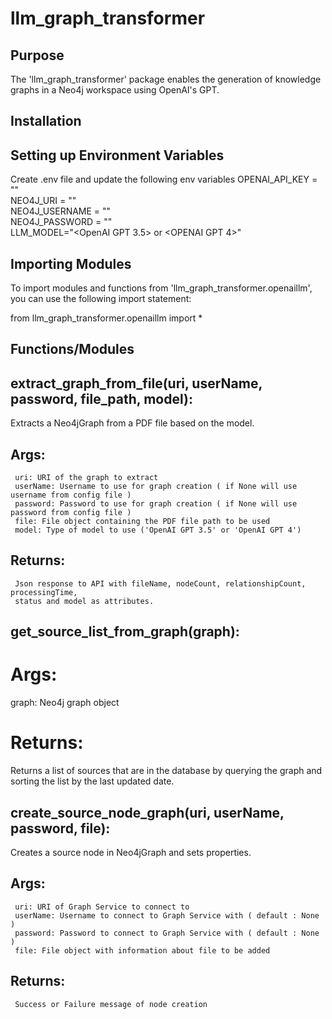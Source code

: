 # llm_graph_transformer

## Purpose
The 'llm_graph_transformer' package enables the generation of knowledge graphs in a Neo4j workspace using OpenAI's GPT.

## Installation

## Setting up Environment Variables
Create .env file and update the following env variables
OPENAI_API_KEY = ""\
NEO4J_URI = ""\
NEO4J_USERNAME = ""\
NEO4J_PASSWORD = ""\
LLM_MODEL="<OpenAI GPT 3.5> or <OPENAI GPT 4>"

## Importing Modules
To import modules and functions from 'llm_graph_transformer.openaillm', you can use the following import statement:

from llm_graph_transformer.openaillm import *

## Functions/Modules

## extract_graph_from_file(uri, userName, password, file_path, model):
   Extracts a Neo4jGraph from a PDF file based on the model.
   
   ## Args:
   	 uri: URI of the graph to extract
   	 userName: Username to use for graph creation ( if None will use username from config file )
   	 password: Password to use for graph creation ( if None will use password from config file )
   	 file: File object containing the PDF file path to be used
   	 model: Type of model to use ('OpenAI GPT 3.5' or 'OpenAI GPT 4')
   
   ## Returns: 
   	 Json response to API with fileName, nodeCount, relationshipCount, processingTime, 
     status and model as attributes.

## get_source_list_from_graph(graph):

  # Args:
  graph: Neo4j graph object
   # Returns:
   Returns a list of sources that are in the database by querying the graph and 
   sorting the list by the last updated date. 

## create_source_node_graph(uri, userName, password, file):

   Creates a source node in Neo4jGraph and sets properties.
   
   ## Args:
   	 uri: URI of Graph Service to connect to
   	 userName: Username to connect to Graph Service with ( default : None )
   	 password: Password to connect to Graph Service with ( default : None )
   	 file: File object with information about file to be added
   
   ## Returns: 
   	 Success or Failure message of node creation


